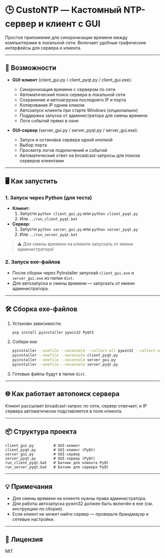 # 🕒 CustoNTP — Кастомный NTP-сервер и клиент с GUI

Простое приложение для синхронизации времени между компьютерами в локальной сети. Включает удобные графические интерфейсы для сервера и клиента.

---

## 🚀 Возможности

- **GUI-клиент** (client_gui.py / client_pyqt.py / client_gui.exe):
  - Синхронизация времени с сервером по сети
  - Автоматический поиск сервера в локальной сети
  - Сохранение и автозагрузка последнего IP и порта
  - Копирование IP одним кликом
  - Автозапуск клиента при старте Windows (опционально)
  - Поддержка запуска от администратора для смены времени
  - Логи событий прямо в окне

- **GUI-сервер** (server_gui.py / server_pyqt.py / server_gui.exe):
  - Запуск и остановка сервера одной кнопкой
  - Выбор порта
  - Просмотр логов подключений и событий
  - Автоматический ответ на broadcast-запросы для поиска серверов клиентами

---

## 🖥️ Как запустить

### 1. Запуск через Python (для теста)

- **Клиент:**
  1. Запусти ``python client_gui.py`` или ``python client_pyqt.py``
  2. Или `../run_client_pyqt.bat`
- **Сервер:**
  1. Запусти ``python server_gui.py`` или ``python server_pyqt.py``
  2. Или `../run_server_pyqt.bat`

> ⚠️ Для смены времени на клиенте запускать от имени администратора!

### 2. Запуск exe-файлов

- После сборки через PyInstaller запускай `client_gui.exe` и `server_gui.exe` из папки `dist`.
- Для автозапуска и смены времени — запускать от имени администратора.

---

## 🛠️ Сборка exe-файлов

1. Установи зависимости:
   ```sh
   pip install pyinstaller pywin32 PyQt5
   ```
2. Собери exe:
   ```sh
   pyinstaller --onefile --noconsole --collect-all pywin32 --collect-all win32com --hidden-import=win32com --hidden-import=win32com.client --hidden-import=win32api --hidden-import=win32con client_gui.py
   pyinstaller --onefile --noconsole client_pyqt.py
   pyinstaller --onefile --noconsole server_gui.py
   pyinstaller --onefile --noconsole server_pyqt.py
   ```
3. Готовые файлы будут в папке `dist`.

---

## 🌐 Как работает автопоиск сервера

Клиент рассылает broadcast-запрос по сети, сервер отвечает, и IP сервера автоматически подставляется в поле клиента.

---

## 📦 Структура проекта

```
client_gui.py         # GUI-клиент
client_pyqt.py        # GUI-клиент (PyQt)
server_gui.py         # GUI-сервер
server_pyqt.py        # GUI-сервер (PyQt)
run_client_pyqt.bat   # Батник для клиента PyQt
run_server_pyqt.bat   # Батник для сервера PyQt
```

---

## 💡 Примечания

- Для смены времени на клиенте нужны права администратора.
- Для работы автозапуска pywin32 должен быть включён в exe (см. инструкцию по сборке).
- Если клиент не может найти сервер — проверьте брандмауэр и сетевые настройки.

---

## 📝 Лицензия

MIT 
